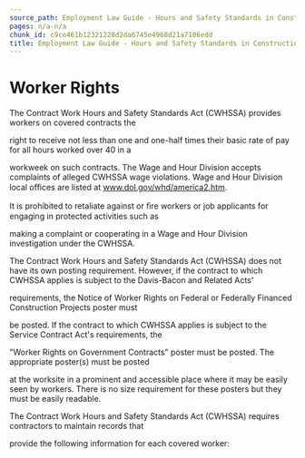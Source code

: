 ```yaml
---
source_path: Employment Law Guide - Hours and Safety Standards in Construction Contracts.md
pages: n/a-n/a
chunk_id: c9ce461b12321228d2da6745e4968d21a7186edd
title: Employment Law Guide - Hours and Safety Standards in Construction Contracts
---
```

# Worker Rights

The Contract Work Hours and Safety Standards Act (CWHSSA) provides workers on covered contracts the

right to receive not less than one and one-half times their basic rate of pay for all hours worked over 40 in a

workweek on such contracts. The Wage and Hour Division accepts complaints of alleged CWHSSA wage violations. Wage and Hour Division local oﬃces are listed at www.dol.gov/whd/america2.htm.

It is prohibited to retaliate against or ﬁre workers or job applicants for engaging in protected activities such as

making a complaint or cooperating in a Wage and Hour Division investigation under the CWHSSA.

The Contract Work Hours and Safety Standards Act (CWHSSA) does not have its own posting requirement. However, if the contract to which CWHSSA applies is subject to the Davis-Bacon and Related Acts'

requirements, the Notice of Worker Rights on Federal or Federally Financed Construction Projects poster must

be posted. If the contract to which CWHSSA applies is subject to the Service Contract Act's requirements, the

"Worker Rights on Government Contracts" poster must be posted. The appropriate poster(s) must be posted

at the worksite in a prominent and accessible place where it may be easily seen by workers. There is no size requirement for these posters but they must be easily readable.

The Contract Work Hours and Safety Standards Act (CWHSSA) requires contractors to maintain records that

provide the following information for each covered worker:
